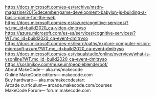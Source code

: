 https://docs.microsoft.com/es-es/archive/msdn-magazine/2015/december/game-development-babylon-js-building-a-basic-game-for-the-web  
https://docs.microsoft.com/es-es/azure/cognitive-services/?wt.mc_id=build2020_ca-video-dmitryso  
https://azure.microsoft.com/es-es/services/cognitive-services/?WT.mc_id=build2020_ca-event-dmitryso  
https://docs.microsoft.com/es-es/learn/paths/explore-computer-vision-microsoft-azure/?WT.mc_id=build2020_ca-event-dmitryso  
https://docs.microsoft.com/es-es/visualstudio/online/overview/what-is-vsonline?WT.mc_id=build2020_ca-event-dmitryso  
https://soshnikov.com/museum/peopleblenderbot/  
About MakeCode— aka.ms/makecode  
Online MakeCode editors— makecode.com  
Buy hardware— aka.ms/makecodestart  
Arcade curriculum— arcade.makecode.com/courses  
MakeCode Forum— forum.makecode.com
